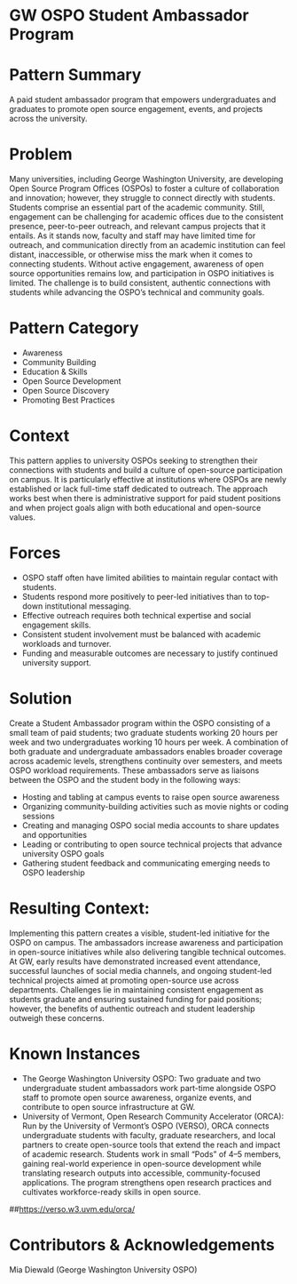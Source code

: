 
# GW OSPO Student Ambassador Program 

# Pattern Summary 

A paid student ambassador program that empowers undergraduates and graduates to promote open source engagement, events, and projects across the university. 

 # Problem 

Many universities, including George Washington University, are developing Open Source Program Offices (OSPOs) to foster a culture of collaboration and innovation; however, they struggle to connect directly with students. Students comprise an essential part of the academic community. Still, engagement can be challenging for academic offices due to the consistent presence, peer-to-peer outreach, and relevant campus projects that it entails. As it stands now, faculty and staff may have limited time for outreach, and communication directly from an academic institution can feel distant, inaccessible, or otherwise miss the mark when it comes to connecting students. Without active engagement, awareness of open source opportunities remains low, and participation in OSPO initiatives is limited. The challenge is to build consistent, authentic connections with students while advancing the OSPO’s technical and community goals.

 # Pattern Category

* Awareness
* Community Building
* Education & Skills
* Open Source Development
* Open Source Discovery
* Promoting Best Practices

# Context

This pattern applies to university OSPOs seeking to strengthen their connections with students and build a culture of open-source participation on campus. It is particularly effective at institutions where OSPOs are newly established or lack full-time staff dedicated to outreach. The approach works best when there is administrative support for paid student positions and when project goals align with both educational and open-source values.

# Forces

* OSPO staff often have limited abilities to maintain regular contact with students.
* Students respond more positively to peer-led initiatives than to top-down institutional messaging.
* Effective outreach requires both technical expertise and social engagement skills.
* Consistent student involvement must be balanced with academic workloads and turnover.
* Funding and measurable outcomes are necessary to justify continued university support.

# Solution

Create a Student Ambassador program within the OSPO consisting of a small team of paid students; two graduate students working 20 hours per week and two undergraduates working 10 hours per week. A combination of both graduate and undergraduate ambassadors enables broader coverage across academic levels, strengthens continuity over semesters, and meets OSPO workload requirements. These ambassadors serve as liaisons between the OSPO and the student body in the following ways:

* Hosting and tabling at campus events to raise open source awareness
* Organizing community-building activities such as movie nights or coding sessions
* Creating and managing OSPO social media accounts to share updates and opportunities
* Leading or contributing to open source technical projects that advance university OSPO goals
* Gathering student feedback and communicating emerging needs to OSPO leadership

# Resulting Context: 

Implementing this pattern creates a visible, student-led initiative for the OSPO on campus. The ambassadors increase awareness and participation in open-source initiatives while also delivering tangible technical outcomes. At GW, early results have demonstrated increased event attendance, successful launches of social media channels, and ongoing student-led technical projects aimed at promoting open-source use across departments. Challenges lie in maintaining consistent engagement as students graduate and ensuring sustained funding for paid positions; however, the benefits of authentic outreach and student leadership outweigh these concerns.

# Known Instances

* The George Washington University OSPO: Two graduate and two undergraduate student ambassadors work part-time alongside OSPO staff to promote open source awareness, organize events, and contribute to open source infrastructure at GW.
* University of Vermont, Open Research Community Accelerator (ORCA): Run by the University of Vermont’s OSPO (VERSO), ORCA connects undergraduate students with faculty, graduate researchers, and local partners to create open-source tools that extend the reach and impact of academic research. Students work in small “Pods” of 4–5 members, gaining real-world experience in open-source development while translating research outputs into accessible, community-focused applications. The program strengthens open research practices and cultivates workforce-ready skills in open source.

##https://verso.w3.uvm.edu/orca/  

# Contributors & Acknowledgements

Mia Diewald (George Washington University OSPO)
